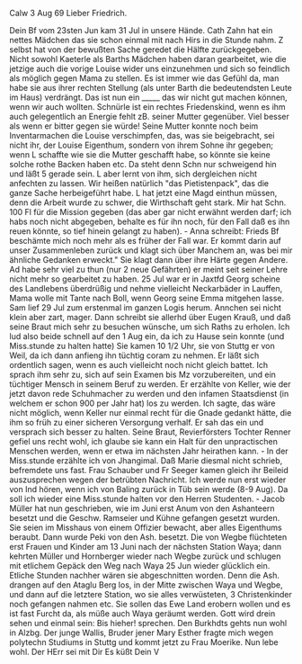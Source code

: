 Calw 3 Aug 69
Lieber Friedrich.

Dein Bf vom 23sten Jun kam 31 Jul in unsere Hände. Cath Zahn hat ein nettes Mädchen das sie schon einmal mit nach Hirs in die Stunde nahm. Z selbst hat von der bewußten Sache geredet die Hälfte zurückgegeben. Nicht sowohl Kaeterle als Barths Mädchen haben daran gearbeitet, wie die jetzige auch die vorige Louise wider uns einzunehmen und sich so feindlich als möglich gegen Mama zu stellen. Es ist immer wie das Gefühl da, man habe sie aus ihrer rechten Stellung (als unter Barth die bedeutendsten Leute im Haus) verdrängt. Das ist nun ein _____ das wir nicht gut machen können, wenn wir auch wollten. Schnürle ist ein rechtes Friedenskind, wenn es ihm auch gelegentlich an Energie fehlt zB. seiner Mutter gegenüber. Viel besser als wenn er bitter gegen sie würde! Seine Mutter konnte noch beim Inventarmachen die Louise verschimpfen, das, was sie beigebracht, sei nicht ihr, der Louise Eigenthum, sondern von ihrem Sohne ihr gegeben; wenn L schaffte wie sie die Mutter geschafft habe, so könnte sie keine solche rothe Backen haben etc. Da steht denn Schn nur schweigend hin und läßt 5 gerade sein. L aber lernt von ihm, sich dergleichen nicht anfechten zu lassen. Wir heißen natürlich "das Pietistenpack", das die ganze Sache herbeigeführt habe. L hat jetzt eine Magd einthun müssen, denn die Arbeit wurde zu schwer, die Wirthschaft geht stark. Mir hat Schn. 100 Fl für die Mission gegeben (das aber gar nicht erwähnt werden darf; ich habs noch nicht abgegeben, behalte es für ihn noch, für den Fall daß es ihn reuen könnte, so tief hinein gelangt zu haben). - Anna schreibt: Frieds Bf beschämte mich noch mehr als es früher der Fall war. Er kommt darin auf unser Zusammenleben zurück und klagt sich über Manchem an, was bei mir ähnliche Gedanken erweckt." Sie klagt dann über ihre Härte gegen Andere. Ad habe sehr viel zu thun (nur 2 neue Gefährten) er meint seit seiner Lehre nicht mehr so gearbeitet zu haben. 25 Jul war er in Jaxtfd Georg scheine des Landlebens überdrüßig und nehme vielleicht Neckarbäder in Lauffen, Mama wolle mit Tante nach Boll, wenn Georg seine Emma mitgehen lasse. Sam lief 29 Jul zum erstenmal im ganzen Logis herum. Annchen sei nicht klein aber zart, mager. Dann schreibt sie allerhd über Eugen Krauß, und daß seine Braut mich sehr zu besuchen wünsche, um sich Raths zu erholen. Ich lud also beide schnell auf den 1 Aug ein, da ich zu Hause sein konnte (und Miss.stunde zu halten hatte) Sie kamen 10 1/2 Uhr, sie von Stuttg er von Weil, da ich dann anfieng ihn tüchtig coram zu nehmen. Er läßt sich ordentlich sagen, wenn es auch vielleicht noch nicht gleich battet. Ich sprach ihm sehr zu, sich auf sein Examen bis Mz vorzubereiten, und ein tüchtiger Mensch in seinem Beruf zu werden. Er erzählte von Keller, wie der jetzt davon rede Schuhmacher zu werden und den infamen Staatsdienst (in welchem er schon 900 per Jahr hat) los zu werden. Ich sagte, das wäre nicht möglich, wenn Keller nur einmal recht für die Gnade gedankt hätte, die ihm so früh zu einer sicheren Versorgung verhalf. Er sah das ein und versprach sich besser zu halten. Seine Braut, Revierförsters Tochter Renner gefiel uns recht wohl, ich glaube sie kann ein Halt für den unpractischen Menschen werden, wenn er etwa im nächsten Jahr heirathen kann. - In der Miss.stunde erzählte ich von Jhangimal. Daß Marie diesmal nicht schrieb, befremdete uns fast. Frau Schauber und Fr Seeger kamen gleich ihr Beileid auszusprechen wegen der betrübten Nachricht. Ich werde nun erst wieder von Ind hören, wenn ich von Baling zurück in Tüb sein werde (8-9 Aug). Da soll ich wieder eine Miss.stunde halten vor den Herren Studenten. - Jacob Müller hat nun geschrieben, wie im Juni erst Anum von den Ashanteern besetzt und die Geschw. Ramseier und Kühne gefangen gesetzt wurden. Sie seien im Misshaus von einem Offizier bewacht, aber alles Eigenthums beraubt. Dann wurde Peki von den Ash. besetzt. Die von Wegbe flüchteten erst Frauen und Kinder am 13 Juni nach der nächsten Station Waya; dann kehrten Müller und Hornberger wieder nach Wegbe zurück und schlugen mit etlichem Gepäck den Weg nach Waya 25 Jun wieder glücklich ein. Etliche Stunden nachher wären sie abgeschnitten worden. Denn die Ash. drangen auf den Ataglu Berg los, in der Mitte zwischen Waya und Wegbe, und dann auf die letztere Station, wo sie alles verwüsteten, 3 Christenkinder noch gefangen nahmen etc. Sie sollen das Ewe Land erobern wollen und es ist fast Furcht da, als müße auch Waya geräumt werden. Gott wird drein sehen und einmal sein: Bis hieher! sprechen. Den Burkhdts gehts nun wohl in Alzbg. Der junge Wallis, Bruder jener Mary Esther fragte mich wegen polytechn Studiums in Stuttg und kommt jetzt zu Frau Moerike. Nun lebe wohl. Der HErr sei mit Dir 
 Es küßt Dein V

